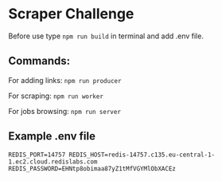 # Scraper Challenge

Before use type `npm run build` in terminal and add .env file.

## Commands:

For adding links: `npm run producer`

For scraping: `npm run worker`

For jobs browsing: `npm run server`

## Example .env file

`REDIS_PORT=14757 REDIS_HOST=redis-14757.c135.eu-central-1-1.ec2.cloud.redislabs.com REDIS_PASSWORD=EHNtp8obimaa87yZ1tMfVGYMlObXACEz`
